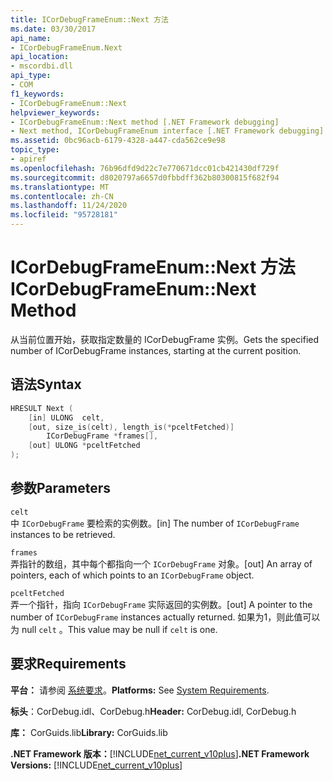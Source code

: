 ```yaml
---
title: ICorDebugFrameEnum::Next 方法
ms.date: 03/30/2017
api_name:
- ICorDebugFrameEnum.Next
api_location:
- mscordbi.dll
api_type:
- COM
f1_keywords:
- ICorDebugFrameEnum::Next
helpviewer_keywords:
- ICorDebugFrameEnum::Next method [.NET Framework debugging]
- Next method, ICorDebugFrameEnum interface [.NET Framework debugging]
ms.assetid: 0bc96acb-6179-4328-a447-cda562ce9e98
topic_type:
- apiref
ms.openlocfilehash: 76b96dfd9d22c7e770671dcc01cb421430df729f
ms.sourcegitcommit: d8020797a6657d0fbbdff362b80300815f682f94
ms.translationtype: MT
ms.contentlocale: zh-CN
ms.lasthandoff: 11/24/2020
ms.locfileid: "95728181"
---
```

# <a name="icordebugframeenumnext-method"></a><span data-ttu-id="e93d0-102">ICorDebugFrameEnum::Next 方法</span><span class="sxs-lookup"><span data-stu-id="e93d0-102">ICorDebugFrameEnum::Next Method</span></span>

<span data-ttu-id="e93d0-103">从当前位置开始，获取指定数量的 ICorDebugFrame 实例。</span><span class="sxs-lookup"><span data-stu-id="e93d0-103">Gets the specified number of ICorDebugFrame instances, starting at the current position.</span></span>  
  
## <a name="syntax"></a><span data-ttu-id="e93d0-104">语法</span><span class="sxs-lookup"><span data-stu-id="e93d0-104">Syntax</span></span>  
  
```cpp  
HRESULT Next (  
    [in] ULONG  celt,  
    [out, size_is(celt), length_is(*pceltFetched)]  
        ICorDebugFrame *frames[],  
    [out] ULONG *pceltFetched  
);  
```  
  
## <a name="parameters"></a><span data-ttu-id="e93d0-105">参数</span><span class="sxs-lookup"><span data-stu-id="e93d0-105">Parameters</span></span>  

 `celt`  
 <span data-ttu-id="e93d0-106">中 `ICorDebugFrame` 要检索的实例数。</span><span class="sxs-lookup"><span data-stu-id="e93d0-106">[in] The number of `ICorDebugFrame` instances to be retrieved.</span></span>  
  
 `frames`  
 <span data-ttu-id="e93d0-107">弄指针的数组，其中每个都指向一个 `ICorDebugFrame` 对象。</span><span class="sxs-lookup"><span data-stu-id="e93d0-107">[out] An array of pointers, each of which points to an `ICorDebugFrame` object.</span></span>  
  
 `pceltFetched`  
 <span data-ttu-id="e93d0-108">弄一个指针，指向 `ICorDebugFrame` 实际返回的实例数。</span><span class="sxs-lookup"><span data-stu-id="e93d0-108">[out] A pointer to the number of `ICorDebugFrame` instances actually returned.</span></span> <span data-ttu-id="e93d0-109">如果为1，则此值可以为 null `celt` 。</span><span class="sxs-lookup"><span data-stu-id="e93d0-109">This value may be null if `celt` is one.</span></span>  
  
## <a name="requirements"></a><span data-ttu-id="e93d0-110">要求</span><span class="sxs-lookup"><span data-stu-id="e93d0-110">Requirements</span></span>  

 <span data-ttu-id="e93d0-111">**平台：** 请参阅 [系统要求](../../get-started/system-requirements.md)。</span><span class="sxs-lookup"><span data-stu-id="e93d0-111">**Platforms:** See [System Requirements](../../get-started/system-requirements.md).</span></span>  
  
 <span data-ttu-id="e93d0-112">**标头**：CorDebug.idl、CorDebug.h</span><span class="sxs-lookup"><span data-stu-id="e93d0-112">**Header:** CorDebug.idl, CorDebug.h</span></span>  
  
 <span data-ttu-id="e93d0-113">**库：** CorGuids.lib</span><span class="sxs-lookup"><span data-stu-id="e93d0-113">**Library:** CorGuids.lib</span></span>  
  
 <span data-ttu-id="e93d0-114">**.NET Framework 版本：**[!INCLUDE[net_current_v10plus](../../../../includes/net-current-v10plus-md.md)]</span><span class="sxs-lookup"><span data-stu-id="e93d0-114">**.NET Framework Versions:** [!INCLUDE[net_current_v10plus](../../../../includes/net-current-v10plus-md.md)]</span></span>
